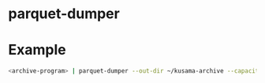 # parquet-dumper

# Example
```sh
<archive-program> | parquet-dumper --out-dir ~/kusama-archive --capacity 100
```
